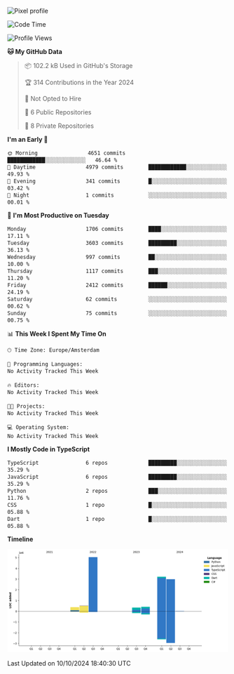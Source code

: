 ![Pixel profile](https://pixel-profile.vercel.app/api/github-stats?username=Atchferox&screen_effect=true&theme=rainbow
)


<!--START_SECTION:waka-->
![Code Time](http://img.shields.io/badge/Code%20Time-415%20hrs%204%20mins-blue)

![Profile Views](http://img.shields.io/badge/Profile%20Views-0-blue)

**🐱 My GitHub Data** 

> 📦 102.2 kB Used in GitHub's Storage 
 > 
> 🏆 314 Contributions in the Year 2024
 > 
> 🚫 Not Opted to Hire
 > 
> 📜 6 Public Repositories 
 > 
> 🔑 8 Private Repositories 
 > 
**I'm an Early 🐤** 

```text
🌞 Morning                4651 commits        ████████████░░░░░░░░░░░░░   46.64 % 
🌆 Daytime                4979 commits        ████████████░░░░░░░░░░░░░   49.93 % 
🌃 Evening                341 commits         █░░░░░░░░░░░░░░░░░░░░░░░░   03.42 % 
🌙 Night                  1 commits           ░░░░░░░░░░░░░░░░░░░░░░░░░   00.01 % 
```
📅 **I'm Most Productive on Tuesday** 

```text
Monday                   1706 commits        ████░░░░░░░░░░░░░░░░░░░░░   17.11 % 
Tuesday                  3603 commits        █████████░░░░░░░░░░░░░░░░   36.13 % 
Wednesday                997 commits         ██░░░░░░░░░░░░░░░░░░░░░░░   10.00 % 
Thursday                 1117 commits        ███░░░░░░░░░░░░░░░░░░░░░░   11.20 % 
Friday                   2412 commits        ██████░░░░░░░░░░░░░░░░░░░   24.19 % 
Saturday                 62 commits          ░░░░░░░░░░░░░░░░░░░░░░░░░   00.62 % 
Sunday                   75 commits          ░░░░░░░░░░░░░░░░░░░░░░░░░   00.75 % 
```


📊 **This Week I Spent My Time On** 

```text
🕑︎ Time Zone: Europe/Amsterdam

💬 Programming Languages: 
No Activity Tracked This Week

🔥 Editors: 
No Activity Tracked This Week

🐱‍💻 Projects: 
No Activity Tracked This Week

💻 Operating System: 
No Activity Tracked This Week
```

**I Mostly Code in TypeScript** 

```text
TypeScript               6 repos             █████████░░░░░░░░░░░░░░░░   35.29 % 
JavaScript               6 repos             █████████░░░░░░░░░░░░░░░░   35.29 % 
Python                   2 repos             ███░░░░░░░░░░░░░░░░░░░░░░   11.76 % 
CSS                      1 repo              █░░░░░░░░░░░░░░░░░░░░░░░░   05.88 % 
Dart                     1 repo              █░░░░░░░░░░░░░░░░░░░░░░░░   05.88 % 
```



**Timeline**

![Lines of Code chart](https://raw.githubusercontent.com/Atchferox/Atchferox/main/assets/bar_graph.png)


 Last Updated on 10/10/2024 18:40:30 UTC
<!--END_SECTION:waka-->
